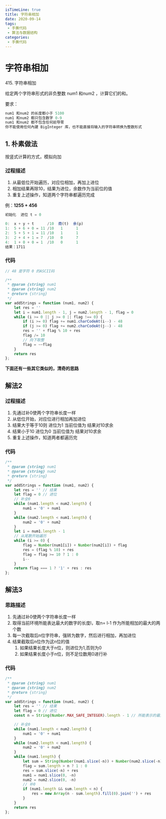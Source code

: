 ```yaml
---
isTimeLine: true
title: 字符串相加
date: 2020-09-14
tags:
 - 手撕代码
 - 算法与数据结构
categories:
 - 手撕代码
---
```

# 字符串相加

<LeetCode href="https://leetcode-cn.com/problems/add-strings/">415. 字符串相加</LeetCode>

给定两个字符串形式的非负整数 num1 和num2 ，计算它们的和。

要求：
```js
num1 和num2 的长度都小于 5100
num1 和num2 都只包含数字 0-9
num1 和num2 都不包含任何前导零
你不能使用任何內建 BigInteger 库，也不能直接将输入的字符串转换为整数形式
```
## 1. 朴素做法
按竖式计算的方式，模拟向加
### 过程描述
1. 从最低位开始遍历，对应位相加，再加上进位
2. 相加结果再除10，结果为进位，余数作为当前位的值
3. 重复上述操作，知道两个字符串都遍历完成

例：**1255 + 456**
```js
初始化  进位 t = 0

0:  x + y + t      /10  商(t)  余(p)
1:  5 + 6 + 0 = 11 /10   1      1   
2:  5 + 5 + 1 = 11 /10   1      1   
3:  2 + 4 + 1 = 7  /10   0      7   
4:  1 + 0 + 0 = 1  /10   0      1   
结果：1711
```
### 代码
```js
// 48 是字符 0 的ASCII码

/**
 * @param {string} num1
 * @param {string} num2
 * @return {string}
 */
var addStrings = function (num1, num2) {
    let res = ''
    let i = num1.length - 1, j = num2.length - 1, flag = 0
    while (i >= 0 || j >= 0 || flag !== 0) {
        if (i >= 0) flag += num1.charCodeAt(i--) - 48
        if (j >= 0) flag += num2.charCodeAt(j--) - 48
        res = '' + flag % 10 + res
        flag /= 10
        // 向下取整
        flag = ~~flag
    }
    return res
};
```

**下面还有一些其它类似的，清奇的思路**

## 解法2
### 过程描述
1. 先通过补0使两个字符串长度一样
2. 从低位开始，对应位进行相加再加进位
3. 结果大于等于10则 进位为1 当前位值为 结果对10求余
4. 结果小于10 进位为0 当前位值为 结果对10求余
5. 重复上述操作，知道两者都遍历完

### 代码
```js
/**
 * @param {string} num1
 * @param {string} num2
 * @return {string}
 */
var addStrings = function (num1, num2) {
    let res = '' // 结果
    let flag = 0 // 进位
    // 补全0
    while (num1.length < num2.length) {
        num1 = '0' + num1
    }
    while (num2.length < num1.length) {
        num2 = '0' + num2
    }
    let i = num1.length - 1
    // 从尾数开始遍历
    while (i >= 0) {
        flag = Number(num1[i]) + Number(num2[i]) + flag
        res = (flag % 10) + res
        flag = flag >= 10 ? 1 : 0
        i--
    }
    return flag === 1 ? '1' + res : res
};
```

## 解法3
### 思路描述
1. 先通过补0使两个字符串长度一样
2. 取得当前环境所能表达最大的数字的长度l，取n= l-1 作为所能相加的最大的两个数
3. 每一次截取后n位字符串，强转为数字，然后进行相加，再加进位
4. 结果截取后n位作为这n位的值
   1. 如果结果长度大于n位，则进位为1,否则为0
   2. 如果结果长度小于n位，则不足位数用0进行补
### 代码
```js
/**
 * @param {string} num1
 * @param {string} num2
 * @return {string}
 */
var addStrings = function (num1, num2) {
    let res = '' // 结果
    let flag = 0 // 进位
    const n = String(Number.MAX_SAFE_INTEGER).length - 1 // 所能表示的最大位数 -1

    // 补全0
    while (num1.length < num2.length) {
        num1 = '0' + num1
    }
    while (num2.length < num1.length) {
        num2 = '0' + num2
    }
    while (num1.length) {
        let sum = String(Number(num1.slice(-n)) + Number(num2.slice(-n)) + flag)
        flag = sum.length > n ? 1 : 0
        res = sum.slice(-n) + res
        num1 = num1.slice(0, -n)
        num2 = num2.slice(0, -n)
        // 补0
        if (num1.length && sum.length < n) {
            res = new Array(n - sum.length).fill(0).join('') + res
        }
    }
    return res
};
```
<comment/>
<tongji/>